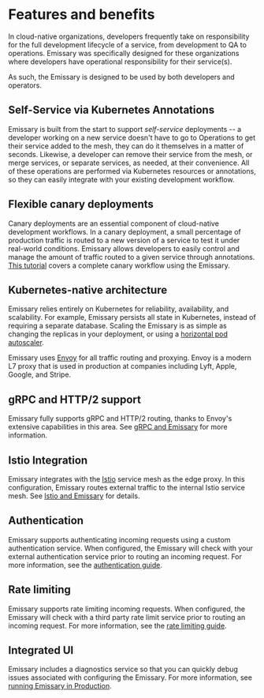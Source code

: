# Features and benefits

In cloud-native organizations, developers frequently take on responsibility for the full development lifecycle of a service, from development to QA to operations. Emissary was specifically designed for these organizations where developers have operational responsibility for their service(s).

As such, the Emissary is designed to be used by both developers and operators.

## Self-Service via Kubernetes Annotations

Emissary is built from the start to support _self-service_ deployments -- a developer working on a new service doesn't have to go to Operations to get their service added to the mesh, they can do it themselves in a matter of seconds. Likewise, a developer can remove their service from the mesh, or merge services, or separate services, as needed, at their convenience. All of these operations are performed via Kubernetes resources or annotations, so they can easily integrate with your existing development workflow.

## Flexible canary deployments

[//]: # (+FIX+ Forge is no more)

Canary deployments are an essential component of cloud-native development workflows. In a canary deployment, a small percentage of production traffic is routed to a new version of a service to test it under real-world conditions. Emissary allows developers to easily control and manage the amount of traffic routed to a given service through annotations. [This tutorial](https://www.datawire.io/faster/canary-workflow/) covers a complete canary workflow using the Emissary.

## Kubernetes-native architecture

[//]: # (+FIX+ we've come to realize that it's better to scale vertically)

Emissary relies entirely on Kubernetes for reliability, availability, and scalability. For example, Emissary persists all state in Kubernetes, instead of requiring a separate database. Scaling the Emissary is as simple as changing the replicas in your deployment, or using a [horizontal pod autoscaler](https://kubernetes.io/docs/tasks/run-application/horizontal-pod-autoscale/).

Emissary uses [Envoy](https://www.envoyproxy.io) for all traffic routing and proxying. Envoy is a modern L7 proxy that is used in production at companies including Lyft, Apple, Google, and Stripe.

## gRPC and HTTP/2 support

Emissary fully supports gRPC and HTTP/2 routing, thanks to Envoy's extensive capabilities in this area. See [gRPC and Emissary](../../howtos/grpc) for more information.

## Istio Integration

Emissary integrates with the [Istio](https://istio.io) service mesh as the edge proxy. In this configuration, Emissary routes external traffic to the internal Istio service mesh. See [Istio and Emissary](../../howtos/istio) for details.

## Authentication

Emissary supports authenticating incoming requests using a custom authentication service. When configured, the Emissary will check with your external authentication service prior to routing an incoming request. For more information, see the [authentication guide](../../topics/running/services/auth-service).

## Rate limiting

Emissary supports rate limiting incoming requests. When configured, the Emissary will check with a third party rate limit service prior to routing an incoming request. For more information, see the [rate limiting guide](../../topics/using/rate-limits/).

## Integrated UI

Emissary includes a diagnostics service so that you can quickly debug issues associated with configuring the Emissary. For more information, see [running Emissary in Production](../../topics/running).
